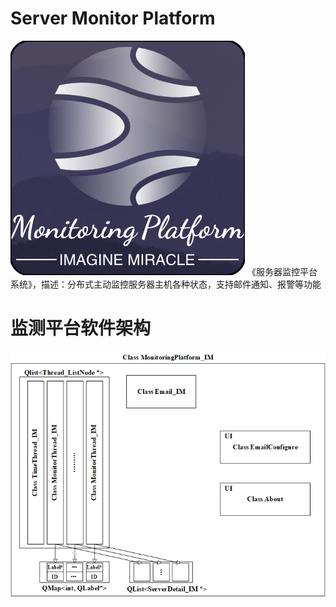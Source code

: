 # Server Monitor Platform
![在这里插入图片描述](https://github.com/ImagineMiracle-wxn/Server-Monitor-Platform/blob/main/pic/LOGO.png#pic_center)
《服务器监控平台系统》，描述：分布式主动监控服务器主机各种状态，支持邮件通知、报警等功能

# 监测平台软件架构

![在这里插入图片描述](https://github.com/ImagineMiracle-wxn/Server-Monitor-Platform/blob/main/pic/%E8%BD%AF%E4%BB%B6%E6%9E%B6%E6%9E%84.png#pic_center)

